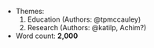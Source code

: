 - Themes:
    1. Education (Authors: @tpmccauley)
    2. Research (Authors: @katilp, Achim?)
- Word count: **2,000**
